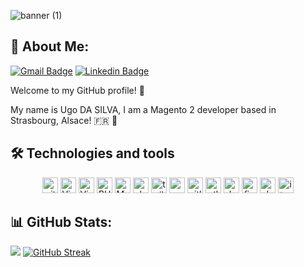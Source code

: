 
![banner (1)](https://user-images.githubusercontent.com/98872263/196003764-b2ea250e-a218-43bd-8f40-f56d4e5a2ca1.png)

## 💫 About Me:
[![Gmail Badge](https://img.shields.io/badge/-Gmail-EA4335?style=flat-square&logo=Twitter&logoColor=white)](mailto:ugodasilva67@gmail.com)
[![Linkedin Badge](https://img.shields.io/badge/-LinkedIn-0e76a8?style=flat-square&logo=Linkedin&logoColor=white)](https://www.linkedin.com/in/ugo-da-silva-990a90139/)

Welcome to my GitHub profile! 👋

My name is Ugo DA SILVA,  I am a Magento 2 developer based in Strasbourg, Alsace! 🇫🇷 🥐

## 🛠  Technologies and tools

<p align="center">
  <img src="https://img.shields.io/badge/git-282C34?logo=git&logoColor=F05032" alt="git logo" title="git" height="25" />
  <img src="https://img.shields.io/badge/VS%20Code-282C34?logo=visual-studio-code&logoColor=007ACC" alt="Visual Studio Code logo" title="Visual Studio Code" height="25" />
  <img src="https://img.shields.io/badge/phpstorm-282C34?logo=phpstorm&logoColor=CB3C9D" alt="Visual Studio Code logo" title="Visual Studio Code" height="25" />
  <img src="https://img.shields.io/badge/PHP-282C34?logo=php&logoColor=#777BB4" alt="PHP logo" title="PHP" height="25" />
  <img src="https://img.shields.io/badge/Magento_2-282C34?logo=magento&logoColor=white" alt="Magento 2 logo" title="Magento 2" height="25" />
  <img src="https://img.shields.io/badge/alpine.js-282C34?logo=alpinedotjs&logoColor=#8BC0D0" alt="alpine js logo" title="Alpine JS" height="25" />
  <img src="https://img.shields.io/badge/Tailwind-282C34?logo=tailwindcss&logoColor=#06B6D4" alt="tailwind css logo" title="Tailwind CSS" height="25" />
  <img src="https://img.shields.io/badge/MariaDB-282C34?logo=mariadb&logoColor=#003545" alt="maria db logo" title="MariaDB" height="25" />
  <img src="https://img.shields.io/badge/Gitlab-282C34?logo=gitlab&logoColor=#FC6D26" alt="gitlab logo" title="Gitlab" height="25" />
  <img src="https://img.shields.io/badge/Atlassian-282C34?logo=atlassian&logoColor=#0052CC" alt="atlassian logo" title="Atlassian" height="25" />
  <img src="https://img.shields.io/badge/Docker-282C34?logo=docker&logoColor=#2496ED" alt="docker logo" title="Docker" height="25" />
  <img src="https://img.shields.io/badge/Figma-282C34?logo=figma&logoColor=#F24E1E" alt="figma logo" title="Figma" height="25" />
  <img src="https://img.shields.io/badge/Platformdotsh-282C34?logo=platformdotsh&logoColor=#1A182A" alt="platformdotsh logo" title="Platformdotsh" height="25" />
  <img src="https://img.shields.io/badge/iterm2-282C34?logo=iterm2&logoColor=#000000" alt="iterm2 logo" title="iterm2" height="25" />
</p>


## 📊 GitHub Stats:

![](https://github-readme-stats.vercel.app/api?username=Articvolt&theme=slateorange&hide_border=false&locale=fr&include_all_commits=false&count_private=true)
[![GitHub Streak](https://github-readme-streak-stats.herokuapp.com?user=Articvolt&theme=slateorange&hide_border=faux&border_radius=4.6&locale=fr&date_format=%5BY%20%5DM%20j)](https://git.io/streak-stats)<br/>
